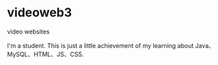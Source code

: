 # videoweb3

video websites

I'm a student. This is just a little achievement of my learning about Java、MySQL、HTML、JS、CSS.

